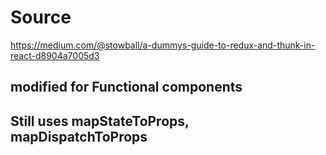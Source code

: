# Source
https://medium.com/@stowball/a-dummys-guide-to-redux-and-thunk-in-react-d8904a7005d3

## modified for Functional components

## Still uses mapStateToProps, mapDispatchToProps